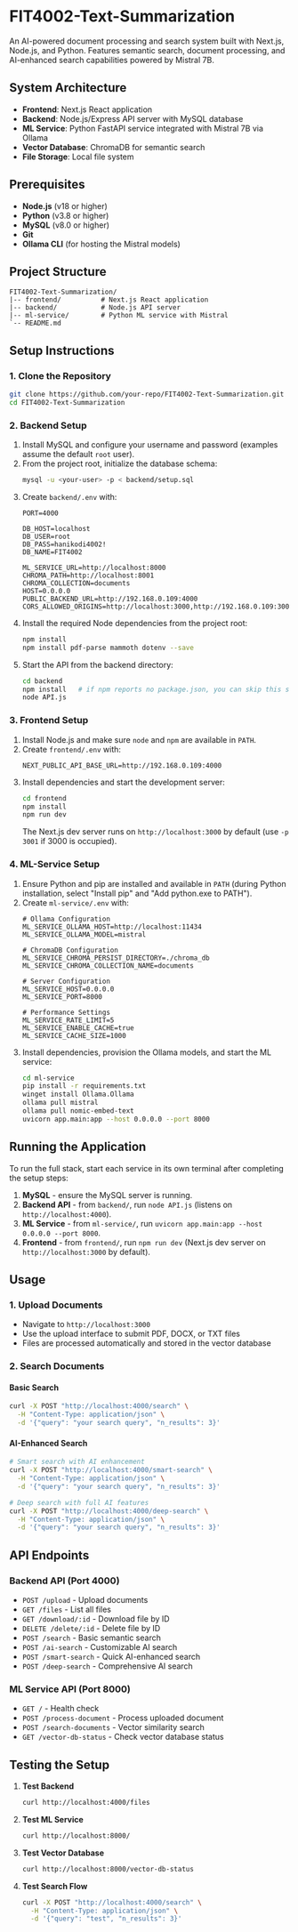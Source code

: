 # FIT4002-Text-Summarization

An AI-powered document processing and search system built with Next.js, Node.js, and Python. Features semantic search, document processing, and AI-enhanced search capabilities powered by Mistral 7B.

## System Architecture

- **Frontend**: Next.js React application
- **Backend**: Node.js/Express API server with MySQL database
- **ML Service**: Python FastAPI service integrated with Mistral 7B via Ollama
- **Vector Database**: ChromaDB for semantic search
- **File Storage**: Local file system

## Prerequisites

- **Node.js** (v18 or higher)
- **Python** (v3.8 or higher)
- **MySQL** (v8.0 or higher)
- **Git**
- **Ollama CLI** (for hosting the Mistral models)

## Project Structure

```
FIT4002-Text-Summarization/
|-- frontend/          # Next.js React application
|-- backend/           # Node.js API server
|-- ml-service/        # Python ML service with Mistral
`-- README.md
```

## Setup Instructions

### 1. Clone the Repository

```bash
git clone https://github.com/your-repo/FIT4002-Text-Summarization.git
cd FIT4002-Text-Summarization
```

### 2. Backend Setup

1. Install MySQL and configure your username and password (examples assume the default `root` user).
2. From the project root, initialize the database schema:
   ```bash
   mysql -u <your-user> -p < backend/setup.sql
   ```
3. Create `backend/.env` with:
   ```env
   PORT=4000

   DB_HOST=localhost
   DB_USER=root
   DB_PASS=hanikodi4002!
   DB_NAME=FIT4002

   ML_SERVICE_URL=http://localhost:8000
   CHROMA_PATH=http://localhost:8001
   CHROMA_COLLECTION=documents
   HOST=0.0.0.0
   PUBLIC_BACKEND_URL=http://192.168.0.109:4000
   CORS_ALLOWED_ORIGINS=http://localhost:3000,http://192.168.0.109:3000
   ```
4. Install the required Node dependencies from the project root:
   ```bash
   npm install
   npm install pdf-parse mammoth dotenv --save
   ```
5. Start the API from the backend directory:
   ```bash
   cd backend
   npm install   # if npm reports no package.json, you can skip this step
   node API.js
   ```

### 3. Frontend Setup

1. Install Node.js and make sure `node` and `npm` are available in `PATH`.
2. Create `frontend/.env` with:
   ```env
   NEXT_PUBLIC_API_BASE_URL=http://192.168.0.109:4000
   ```
3. Install dependencies and start the development server:
   ```bash
   cd frontend
   npm install
   npm run dev
   ```
   The Next.js dev server runs on `http://localhost:3000` by default (use `-p 3001` if 3000 is occupied).

### 4. ML-Service Setup

1. Ensure Python and pip are installed and available in `PATH` (during Python installation, select "Install pip" and "Add python.exe to PATH").
2. Create `ml-service/.env` with:
   ```env
   # Ollama Configuration
   ML_SERVICE_OLLAMA_HOST=http://localhost:11434
   ML_SERVICE_OLLAMA_MODEL=mistral

   # ChromaDB Configuration
   ML_SERVICE_CHROMA_PERSIST_DIRECTORY=./chroma_db
   ML_SERVICE_CHROMA_COLLECTION_NAME=documents

   # Server Configuration
   ML_SERVICE_HOST=0.0.0.0
   ML_SERVICE_PORT=8000

   # Performance Settings
   ML_SERVICE_RATE_LIMIT=5
   ML_SERVICE_ENABLE_CACHE=true
   ML_SERVICE_CACHE_SIZE=1000
   ```
3. Install dependencies, provision the Ollama models, and start the ML service:
   ```bash
   cd ml-service
   pip install -r requirements.txt
   winget install Ollama.Ollama
   ollama pull mistral
   ollama pull nomic-embed-text
   uvicorn app.main:app --host 0.0.0.0 --port 8000
   ```

## Running the Application

To run the full stack, start each service in its own terminal after completing the setup steps:

1. **MySQL** - ensure the MySQL server is running.
2. **Backend API** - from `backend/`, run `node API.js` (listens on `http://localhost:4000`).
3. **ML Service** - from `ml-service/`, run `uvicorn app.main:app --host 0.0.0.0 --port 8000`.
4. **Frontend** - from `frontend/`, run `npm run dev` (Next.js dev server on `http://localhost:3000` by default).

## Usage

### 1. Upload Documents

- Navigate to `http://localhost:3000`
- Use the upload interface to submit PDF, DOCX, or TXT files
- Files are processed automatically and stored in the vector database

### 2. Search Documents

#### Basic Search
```bash
curl -X POST "http://localhost:4000/search" \
  -H "Content-Type: application/json" \
  -d '{"query": "your search query", "n_results": 3}'
```

#### AI-Enhanced Search
```bash
# Smart search with AI enhancement
curl -X POST "http://localhost:4000/smart-search" \
  -H "Content-Type: application/json" \
  -d '{"query": "your search query", "n_results": 3}'

# Deep search with full AI features
curl -X POST "http://localhost:4000/deep-search" \
  -H "Content-Type: application/json" \
  -d '{"query": "your search query", "n_results": 3}'
```

## API Endpoints

### Backend API (Port 4000)

- `POST /upload` - Upload documents
- `GET /files` - List all files
- `GET /download/:id` - Download file by ID
- `DELETE /delete/:id` - Delete file by ID
- `POST /search` - Basic semantic search
- `POST /ai-search` - Customizable AI search
- `POST /smart-search` - Quick AI-enhanced search
- `POST /deep-search` - Comprehensive AI search

### ML Service API (Port 8000)

- `GET /` - Health check
- `POST /process-document` - Process uploaded document
- `POST /search-documents` - Vector similarity search
- `GET /vector-db-status` - Check vector database status

## Testing the Setup

1. **Test Backend**
   ```bash
   curl http://localhost:4000/files
   ```
2. **Test ML Service**
   ```bash
   curl http://localhost:8000/
   ```
3. **Test Vector Database**
   ```bash
   curl http://localhost:8000/vector-db-status
   ```
4. **Test Search Flow**
   ```bash
   curl -X POST "http://localhost:4000/search" \
     -H "Content-Type: application/json" \
     -d '{"query": "test", "n_results": 3}'
   ```
